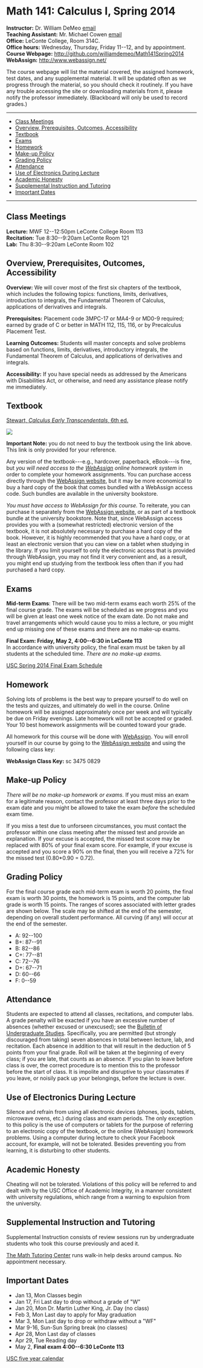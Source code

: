 Math 141: Calculus I, Spring 2014
=================================

**Instructor:** Dr. William DeMeo [email](mailto:williamdemeo@gmail.com)   
**Teaching Assistant:** Mr. Michael Cowen [email](mailto:mtcowen@mailbox.sc.edu)  
**Office:** LeConte College, Room 314C.  
**Office hours:** Wednesday, Thursday, Friday 11--12, and by appointment.  
**Course Webpage:** http://github.com/williamdemeo/Math141Spring2014  
**WebAssign:** http://www.webassign.net/  

The course webpage will list the material covered, the assigned homework, test
dates, and any supplemental material. It will be updated often as we progress
through the material, so you should check it routinely.  If you have any trouble
accessing the site or downloading materials from it, please notify the professor
immediately.  (Blackboard will only be used to record grades.)

----------------------------------------------------------------------------------

- [Class Meetings](#class-meetings)
- [Overview, Prerequisites, Outcomes, Accessibility](#overview-prerequisites-outcomes-accessibility)
- [Textbook](#textbook)
- [Exams](#exams)
- [Homework](#homework)
- [Make-up Policy](#make-up-policy)
- [Grading Policy](#grading-policy)
- [Attendance](#attendance)
- [Use of Electronics During Lecture](#use-of-electronics-during-lecture)
- [Academic Honesty](#academic-honesty)
- [Supplemental Instruction and Tutoring](#supplemental-instruction-and-tutoring)
- [Important Dates](#important-dates)

-----------------------------------------------------------------------------------
Class Meetings
--------------
**Lecture:** MWF 12--12:50pm LeConte College Room 113  
**Recitation:** Tue 8:30--9:20am	LeConte Room 121  
**Lab:** Thu 8:30--9:20am LeConte Room 102


Overview, Prerequisites, Outcomes, Accessibility
------------------------------------------------
**Overview:** We will cover most of the first six chapters of the textbook,
which includes the following topics: functions, limits, derivatives,
introduction to integrals, the Fundamental Theorem of Calculus, applications of
derivatives and integrals.  

**Prerequisites:**
Placement code 3MPC-17 or MA4-9 or MD0-9 required; earned by grade of C or
better in MATH 112, 115, 116, or by Precalculus Placement Test. 

**Learning Outcomes:**
Students will master concepts and solve problems based on functions, limits,
derivatives, introductory integrals, the Fundamental Theorem of Calculus, and
applications of derivatives and integrals. 

**Accessibility:**
If you have special needs as addressed by the Americans with Disabilities
Act, or otherwise, and need any assistance please notify me immediately.


Textbook
--------
[Stewart, *Calculus Early Transcendentals*, 6th ed.](http://click.linksynergy.com/link?id=xEro7OMQWE4&offerid=239662.9780495011668&type=2&murl=http%3A%2F%2Fsearch.barnesandnoble.com%2FCalculus%2FJames-Stewart%2Fe%2F9780495011668)
 
<IMG border=0 src="http://images.barnesandnoble.com/images/71000000/71006981.JPG"></a><IMG border=0 width=1 height=1 src="http://ad.linksynergy.com/fs-bin/show?id=xEro7OMQWE4&bids=239662.9780495011668&type=2&subid=0">

**Important Note:** you do not need to buy the textbook using the link above.
This link is only provided for your reference.  

Any version of the textbook---e.g., hardcover, paperback, eBook---is fine, but
*you will need access to the [WebAssign][] online homework system* in order to
complete your homework assignments. You can purchase access directly through the
[WebAssign website][], but it may be more economical to buy a hard copy of the
book that comes bundled with a WebAssign access code. Such bundles are available
in the university bookstore. 

*You must have access to WebAssign for this course.*  To reiterate, you can
purchase it separately from the [WebAssign website][], or as part of a textbook
bundle at the university bookstore.  Note that, since WebAssign access provides
you with a (somewhat restricted) electronic version of the textbook, it is not
absolutely necessary to purchase a hard copy of the book.  However, it is highly
recommended that you have a hard copy, or at least an electronic version that you
can view on a tablet when studying in the library.  If you limit yourself to only 
the electronic access that is provided through WebAssign, you may not find it very 
convenient and, as a result, you might end up studying from the textbook less 
often than if you had purchased a hard copy.

Exams
-----
**Mid-term Exams**: There will be two mid-term exams each worth 25% of the final
course grade. The exams will be scheduled as we progress and you will be given
at least one week notice of the exam date.  Do not make and travel arrangements
which would cause you to miss a lecture, or you might end up missing one of
these exams and there are no make-up exams.  

**Final Exam: Friday, May 2, 4:00--6:30 in LeConte 113**   
In accordance with university policy, the final exam must be taken by all
students at the scheduled time. *There are no make-up exams.*

[USC Spring 2014 Final Exam Schedule](http://registrar.sc.edu/html/calendar/exam_1411.stm) 


Homework
--------
Solving lots of problems is the best way to prepare yourself to do well on the
tests and quizzes, and ultimately do well in the course.
Online homework will be assigned approximately once per week and will typically
be due on Friday evenings. 
Late homework will not be accepted or graded. Your 10 best homework assignments
will be counted toward your grade.

All homework for this course will be done with [WebAssign][].
You will enroll yourself in our course by going to the 
[WebAssign website][] and using the following class key:

**WebAssign Class Key:** sc 3475 0829


Make-up Policy
--------------
*There will be no make-up homework or exams.*
If you must miss an exam for a legitimate reason, contact the professor
at least three days prior to the exam date and you might be allowed
to take the exam *before* the scheduled exam time. 

If you miss a test due to unforseen circumstances, you must contact the 
professor within one class meeting after the missed test and provide an 
explanation. If your excuse is accepted, the missed test score may be replaced 
with 80% of your final exam score. For example, if your excuse is accepted and 
you score a 90% on the final, then you will receive a 72% for the missed test 
(0.80*0.90 = 0.72).


Grading Policy
--------------
For the final course grade each mid-term exam is worth 20 points, 
the final exam is worth 30 points, the homework is 15 points, and the 
computer lab grade is worth 15 points. The ranges of scores associated with 
letter grades are shown below.  The scale may be shifted at the end of the 
semester, depending on overall student performance.  All curving (if any) 
will occur at the end of the semester.  

+ A: 92--100  
+ B+: 87--91   
+ B: 82--86   
+ C+: 77--81  
+ C: 72--76   
+ D+: 67--71   
+ D: 60--66   
+ F:  0--59    


Attendance
----------
Students are expected to attend all classes, recitations, and computer labs.
A grade penalty will be exacted if you have an excessive number of absences
(whether excused or unexcused); see the [Bulletin of Undergraduate Studies][].
Specifically, you are permitted (but strongly discouraged from taking) seven
absences in total between lecture, lab, and recitation. Each absence in addition
to that will result in the deduction of 5 points from your final grade. Roll will be
taken at the beginning of every class; if you are late, that counts as an absence.
If you plan to leave before class is over, the correct procedure is to mention this
to the professor before the start of class. It is impolite and disruptive to
your classmates if you leave, or noisily pack up your belongings, before the
lecture is over. 

Use of Electronics During Lecture
---------------------------------
Silence and refrain from using all electronic devices (phones, ipods, tablets,
microwave ovens, etc.) during class and exam periods.  The only exception to
this policy is the use of computers or tablets for the purpose of referring to
an electronic copy of the textbook, or the online (WebAssign) homework
problems. Using a computer during lecture to check your Facebook account, for
example, will not be tolerated.  Besides preventing you from learning, it is
disturbing to other students. 


Academic Honesty
----------------
Cheating will not be tolerated. Violations of this policy will be referred to
and dealt with by the USC Office of Academic Integrity, in a  manner consistent
with university regulations, which range from a warning to expulsion from the
university. 


Supplemental Instruction and Tutoring
-------------------------------------
Supplemental Instruction consists of review sessions run by undergraduate
students who took this course previously and aced it. 

[The Math Tutoring Center](http://www.math.sc.edu/mathlab.html)
runs walk-in help desks around campus. No appointment necessary. 



Important Dates
---------------
+ Jan 13, Mon Classes begin  
+ Jan 17, Fri Last day to drop without a grade of "W"
+ Jan 20, Mon Dr. Martin Luther King, Jr. Day (no class)
+ Feb 3, Mon Last day to apply for May graduation
+ Mar 3, Mon Last day to drop or withdraw without a "WF"
+ Mar 9-16, Sun-Sun Spring break (no classes)
+ Apr 28, Mon Last day of classes
+ Apr 29, Tue Reading day
+ May 2, **Final exam 4:00--6:30 LeConte 113**

[USC five year calendar](http://registrar.sc.edu/html/calendar5yr/5YrCalendar3.stm)



[WebAssign]: http://www.webassign.net
[WebAssign website]: http://www.webassign.net
[Bulletin of Undergraduate Studies]: http://www.sc.edu/bulletin/ugrad/acadregs.html#class%20atten
